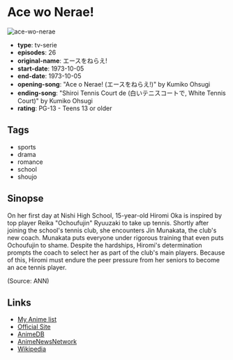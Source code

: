 # Ace wo Nerae!

![ace-wo-nerae](https://cdn.myanimelist.net/images/anime/1414/91264.jpg)

-   **type**: tv-serie
-   **episodes**: 26
-   **original-name**: エースをねらえ!
-   **start-date**: 1973-10-05
-   **end-date**: 1973-10-05
-   **opening-song**: "Ace o Nerae! (エースをねらえ!)" by Kumiko Ohsugi
-   **ending-song**: "Shiroi Tennis Court de (白いテニスコートで, White Tennis Court)" by Kumiko Ohsugi
-   **rating**: PG-13 - Teens 13 or older

## Tags

-   sports
-   drama
-   romance
-   school
-   shoujo

## Sinopse

On her first day at Nishi High School, 15-year-old Hiromi Oka is inspired by top player Reika "Ochoufujin" Ryuuzaki to take up tennis. Shortly after joining the school's tennis club, she encounters Jin Munakata, the club's new coach. Munakata puts everyone under rigorous training that even puts Ochoufujin to shame. Despite the hardships, Hiromi's determination prompts the coach to select her as part of the club's main players. Because of this, Hiromi must endure the peer pressure from her seniors to become an ace tennis player.

(Source: ANN)

## Links

-   [My Anime list](https://myanimelist.net/anime/311/Ace_wo_Nerae)
-   [Official Site](http://www.tms-e.com/library/old/tv/data/t_ace_nerae.html)
-   [AnimeDB](http://anidb.info/perl-bin/animedb.pl?show=anime&aid=1072)
-   [AnimeNewsNetwork](http://www.animenewsnetwork.com/encyclopedia/anime.php?id=405)
-   [Wikipedia](http://en.wikipedia.org/wiki/Aim_for_the_Ace!)
